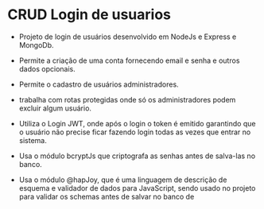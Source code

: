 # CRUD Login de usuarios

- Projeto de login de usuários desenvolvido em NodeJs e Express e MongoDb.

- Permite a criação de uma conta fornecendo email e senha e outros dados opcionais.

- Permite o cadastro de usuários administradores.

- trabalha com rotas protegidas onde só os administradores podem excluir algum usuário.

- Utiliza o Login JWT, onde após o login o token é emitido garantindo que o usuário não precise ficar fazendo login todas as vezes que entrar no sistema.

- Usa o módulo bcryptJs que criptografa as senhas antes de salva-las no banco.

- Usa o módulo @hapJoy, que é uma linguagem de descrição de esquema e validador de dados para JavaScript, sendo usado no projeto para validar os schemas antes de salvar no banco de 
